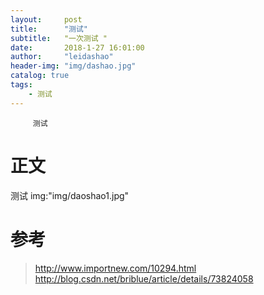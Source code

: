 ```yaml
---
layout:     post
title:      "测试"
subtitle:   "一次测试 "
date:       2018-1-27 16:01:00
author:     "leidashao"
header-img: "img/dashao.jpg"
catalog: true
tags:
    - 测试
---
```

         测试
# 正文

   测试
   img:"img/daoshao1.jpg"
    
# 参考

>  http://www.importnew.com/10294.html
> http://blog.csdn.net/briblue/article/details/73824058
